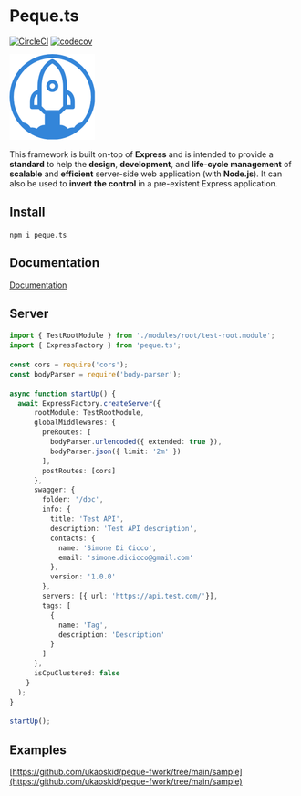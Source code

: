 # Peque.ts

[![CircleCI](https://circleci.com/gh/ukaoskid/peque-fwork.svg?style=shield)]() 
[![codecov](https://codecov.io/gh/ukaoskid/peque-fwork/branch/main/graph/badge.svg?token=VGIM3BAZ80)](https://codecov.io/gh/ukaoskid/peque-fwork)

<img src="./docs/images/logo_blue.png" width="150">

This framework is built on-top of **Express** and is intended to provide a **standard** to help the **design**, **development**,
and **life-cycle management** of **scalable** and **efficient** server-side web application (with **Node.js**).
It can also be used to **invert the control** in a pre-existent Express application.

## Install
`npm i peque.ts`

## Documentation
[Documentation](https://www.peque.tech)

## Server
```typescript
import { TestRootModule } from './modules/root/test-root.module';
import { ExpressFactory } from 'peque.ts';

const cors = require('cors');
const bodyParser = require('body-parser');

async function startUp() {
  await ExpressFactory.createServer({
      rootModule: TestRootModule,
      globalMiddlewares: {
        preRoutes: [
          bodyParser.urlencoded({ extended: true }),
          bodyParser.json({ limit: '2m' })
        ],
        postRoutes: [cors]
      },
      swagger: {
        folder: '/doc',
        info: {
          title: 'Test API',
          description: 'Test API description',
          contacts: {
            name: 'Simone Di Cicco',
            email: 'simone.dicicco@gmail.com'
          },
          version: '1.0.0'
        },
        servers: [{ url: 'https://api.test.com/'}],
        tags: [
          {
            name: 'Tag',
            description: 'Description'
          }
        ]
      },
      isCpuClustered: false
    }
  );
}

startUp();
```

## Examples
[https://github.com/ukaoskid/peque-fwork/tree/main/sample](https://github.com/ukaoskid/peque-fwork/tree/main/sample)
